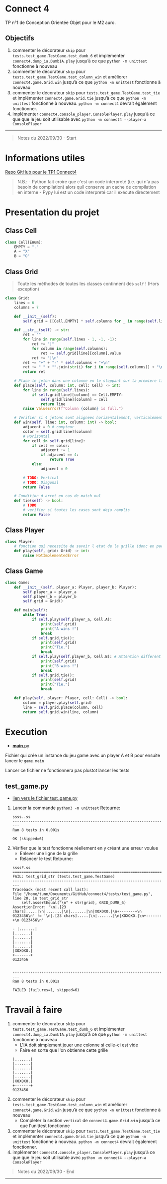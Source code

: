 # Connect 4

TP n°1 de Conception Orientée Objet pour le M2 auro.

## Objectifs

1. commenter le décorateur `skip` pour `tests.test_game.TestGame.test_dumb_6` et implémenter
   `connect4.dump_ia.DumbIA.play` jusqu’à ce que `python -m unittest` fonctionne à nouveau
2. commenter le décorateur `skip` pour `tests.test_game.TestGame.test_column_win` et améliorer
   `connect4.game.Grid.win` jusqu’à ce que `python -m unittest` fonctionne à nouveau
3. commenter le décorateur `skip` pour `tests.test_game.TestGame.test_tie` et implémenter
   `connect4.game.Grid.tie` jusqu’à ce que `python -m unittest` fonctionne à nouveau. `python -m connect4` devrait
   également fonctionner.
4. implémenter `connect4.console_player.ConsolePlayer.play` jusqu’à ce que que le jeu soit utilisable avec
   `python -m connect4 --player-a ConsolePlayer`


--- 

> Notes du 2022/09/30 - Start





# Informations utiles

[Repo GitHub pour le TP1 Connect4](https://github.com/nim65s/connect4)

> N.B.:
    - Python fait croire que c'est un code interpreté (i.e. qui n'a pas besoin de compilation) alors quil conserve un cache de compilation en interne
    - Pypy lui est un code interpreté car il exécute directement

# Presentation du projet

## Class Cell
```python
class Cell(Enum):
    EMPTY = "."
    A = "X"
    B = "O"
```
## Class Grid

> Toute les méthodes de toutes les classes continnent des `self` ! (Hors exception)

```python
class Grid:
    lines = 6
    columns = 7

    def __init__(self):
        self.grid = [[Cell.EMPTY] * self.columns for _ in range(self.lines)]

    def __str__(self) -> str:
        ret = ""
        for line in range(self.lines - 1, -1, -1):
            ret += "|"
            for column in range(self.columns):
                ret += self.grid[line][column].value
            ret += "|\n"
        ret += "+" + "-" * self.columns + "+\n"
        ret += " " + "".join(str(i) for i in range(self.columns)) + "\n"
        return ret

    # Place le jeton dans une colonne en le stoppant sur la premiere ligne libre (si elle existe)
    def place(self, column: int, cell: Cell) -> int:
        for line in range(self.lines):
            if self.grid[line][column] == Cell.EMPTY:
                self.grid[line][column] = cell
                return line
        raise ValueError(f"Column {column} is full.")

    # Verifier si 4 jetons sont alignees horizentalement, verticalement ou diagmt
    def win(self, line: int, column: int) -> bool:
        adjacent = 0 # compteur
        color = self.grid[line][column]
        # Horizontal
        for cell in self.grid[line]:
            if cell == color:
                adjacent += 1
                if adjacent == 4:
                    return True
            else:
                adjacent = 0

        # TODO: Vertical
        # TODO: Diagonal
        return False

    # Condition d arret en cas de match nul
    def tie(self) -> bool:
        # TODO
        # verifier si toutes les cases sont deja remplis
        return False
```

## Class Player

```python
class Player:
    # fonction qui necessite de savoir l etat de la grille (donc en parametre)
    def play(self, grid: Grid) -> int:
        raise NotImplementedError
```

## Class Game

```python
class Game:
    def __init__(self, player_a: Player, player_b: Player):
        self.player_a = player_a
        self.player_b = player_b
        self.grid = Grid()

    def main(self):
        while True:
            if self.play(self.player_a, Cell.A):
                print(self.grid)
                print("A wins !")
                break
            if self.grid.tie():
                print(self.grid)
                print("Tie.")
                break
            if self.play(self.player_b, Cell.B): # Attention different de player.play
                print(self.grid)
                print("B wins !")
                break
            if self.grid.tie():
                print(self.grid)
                print("Tie.")
                break

    def play(self, player: Player, cell: Cell) -> bool:
        column = player.play(self.grid)
        line = self.grid.place(column, cell)
        return self.grid.win(line, column)
```

# Execution

- [__main__.py]()

Fichier qui crée un instance du jeu game avec un player A et B pour ensuite lancer le `game.main`

Lancer ce fichier ne fonctionnera pas plustot lancer les tests

## test_game.py

- [lien vers le fichier test_game.py](https://github.com/nim65s/connect4/blob/main/tests/test_game.py)

1. Lancer la commande `python3 -m unittest`
    Retourne:
    ```
    ssss..ss
    ----------------------------------------------------------------------
    Ran 8 tests in 0.001s

    OK (skipped=6)
    ```
2. Vérifier que le test fonctionne réellement en y créant une erreur voulue
    - Enlever une ligne de la grille
    - Relancer le test
    Retourne:
    ```
    ssssF.ss
    ======================================================================
    FAIL: test_grid_str (tests.test_game.TestGame)
    ----------------------------------------------------------------------
    Traceback (most recent call last):
    File "/home/tunn/Documents/GitHub/connect4/tests/test_game.py", line 20, in test_grid_str
        self.assertEqual("\n" + str(grid), GRID_DUMB_6)
    AssertionError: '\n|.[23 chars].....|\n|.......|\n|.......|\n|XOXOXO.|\n+-------+\n 0123456\n' != '\n|.[23 chars].....|\n|.......|\n|XOXOXO.|\n+-------+\n 0123456\n'
    
    - |.......|
    |.......|
    |.......|
    |.......|
    |.......|
    |XOXOXO.|
    +-------+
    0123456


    ----------------------------------------------------------------------
    Ran 8 tests in 0.001s

    FAILED (failures=1, skipped=6)
    ```

# Travail à faire

1. commenter le décorateur `skip` pour `tests.test_game.TestGame.test_dumb_6` et implémenter
   `connect4.dump_ia.DumbIA.play` jusqu’à ce que `python -m unittest` fonctionne à nouveau
    - L'IA doit simplement jouer une colonne si celle-ci est vide
    - Faire en sorte que l'on obtienne cette grille
    ```
    |.......|
    |.......|
    |.......|
    |.......|
    |.......|
    |XOXOXO.|
    +-------+
    0123456
    ```
2. commenter le décorateur `skip` pour `tests.test_game.TestGame.test_column_win` et améliorer
   `connect4.game.Grid.win` jusqu’à ce que `python -m unittest` fonctionne à nouveau
   - Completer la section `vertical` de `connect4.game.Grid.win` jusqu'à ce que l'unittest fonctionne
3. commenter le décorateur `skip` pour `tests.test_game.TestGame.test_tie` et implémenter
   `connect4.game.Grid.tie` jusqu’à ce que `python -m unittest` fonctionne à nouveau. `python -m connect4` devrait
   également fonctionner.
4. implémenter `connect4.console_player.ConsolePlayer.play` jusqu’à ce que que le jeu soit utilisable avec
   `python -m connect4 --player-a ConsolePlayer`



> Notes du 2022/09/30 - End

---